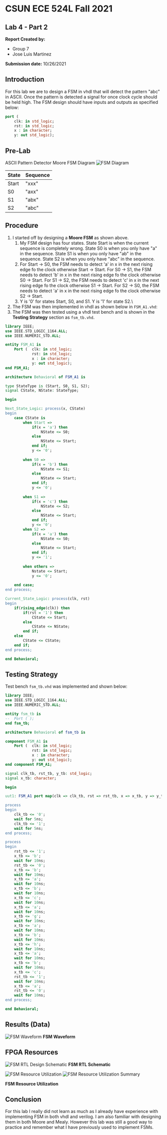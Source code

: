 # CSUN ECE 524L Fall 2021
## Lab 4 - Part 2

**Report Created by:**
- Group 7
- Jose Luis Martinez

**Submission date:** 10/26/2021

## Introduction
For this lab we are to design a FSM in vhdl that will detect the pattern "abc" in ASCII. Once the pattern is detected a signal for once clock cycle should be held high. The FSM design should have inputs and outputs as specified below:
```vhdl
port (
    clk: in std_logic;
    rst: in std_logic;
    x : in character;
    y: out std_logic);
```

## Pre-Lab
ASCII Pattern Detector Moore FSM Diagram
![FSM Diagram](./instruction/img/FSM_Diagram.png)

|State|Sequence|
|--|---|
|Start|"xxx"|
|S0|"axx"|
|S1|"abx"|
|S2|"abc"|
## Procedure
1.  I started off by designing a **Moore FSM** as shown above.
    1.  My FSM design has four states. State Start is when the current sequence is completely wrong. State S0 is when you only have "a" in the sequence. State S1 is when you only have "ab" in the sequence. State S2 is when you only have "abc" in the sequence. 
    2.  For Start -> S0, the FSM needs to detect 'a' in x in the next rising edge fo the clock otherwise Start -> Start. For S0 -> S1, the FSM needs to detect 'b' in x in the next rising edge fo the clock otherwise S0 -> Start. For S1 -> S2, the FSM needs to detect 'c' in x in the next rising edge fo the clock otherwise S1 -> Start. For S2 -> S0, the FSM needs to detect 'a' in x in the next rising edge fo the clock otherwise S2 -> Start.
    3.  Y is '0' for states Start, S0, and S1. Y is '1' for state S2.\
2. The FSM was then implemented in vhdl as shown below in `FSM_A1.vhd`:
3. The FSM was then tested using a vhdl test bench and is shown in the **Testing Strategy** section as `fsm_tb.vhd`.

```vhdl
library IEEE;
use IEEE.STD_LOGIC_1164.ALL;
use IEEE.NUMERIC_STD.ALL;

entity FSM_A1 is
    Port (  clk: in std_logic;
            rst: in std_logic;
            x : in character;
            y: out std_logic);
end FSM_A1;

architecture Behavioral of FSM_A1 is

type StateType is (Start, S0, S1, S2);
signal CState, NState: StateType;

begin

Next_State_Logic: process(x, CState)
begin
    case CState is
        when Start =>
            if(x = 'a') then
                NState <= S0;
            else
                NState <= Start;
            end if;
            y <= '0';
            
        when S0 =>
            if(x = 'b') then
                NState <= S1;
            else
                NState <= Start;
            end if;
            y <= '0';
            
        when S1 =>
            if(x = 'c') then
                NState <= S2;
            else 
                NState <= Start;
            end if;
            y <= '0';
        when S2 =>
            if(x = 'a') then
                NState <= S0;
            else 
                NState <= Start;
            end if;
            y <= '1';
            
        when others =>
            Nstate <= Start;
            y <= '0';
            
    end case;
end process;

Current_State_Logic: process(clk, rst)
begin
    if(rising_edge(clk)) then
        if(rst = '1') then
            CState <= Start;
        else
            CState <= NState;
        end if;
    else 
        CState <= CState;
    end if;
end process;

end Behavioral;
```

## Testing Strategy
Test bench `fsm_tb.vhd` was implemented and shown below:

```vhdl
library IEEE;
use IEEE.STD_LOGIC_1164.ALL;
use IEEE.NUMERIC_STD.ALL;

entity fsm_tb is
--  Port ( );
end fsm_tb;

architecture Behavioral of fsm_tb is

component FSM_A1 is
    Port (  clk: in std_logic;
            rst: in std_logic;
            x : in character;
            y: out std_logic);
end component FSM_A1;

signal clk_tb, rst_tb, y_tb: std_logic;
signal x_tb: character;

begin

uut1: FSM_A1 port map(clk => clk_tb, rst => rst_tb, x => x_tb, y => y_tb);

process
begin
    clk_tb <= '0';
    wait for 5ns;
    clk_tb <= '1';
    wait for 5ns;
end process;

process
begin
    rst_tb <= '1';
    x_tb <= 'b';
    wait for 10ns;
    rst_tb <= '0';
    x_tb <= 'b';
    wait for 10ns;
    x_tb <= 'a';
    wait for 10ns;
    x_tb <= 'b';
    wait for 10ns;
    x_tb <= 'c';
    wait for 10ns;
    x_tb <= 'a';
    wait for 10ns;
    x_tb <= 'g';
    wait for 10ns;
    x_tb <= 'a';
    wait for 10ns;
    x_tb <= 'b';
    wait for 10ns;
    x_tb <= 'h';
    wait for 10ns;
    x_tb <= 'a';
    wait for 10ns;
    x_tb <= 'b';
    wait for 10ns;
    x_tb <= 'c';
    rst_tb <= '1';
    wait for 10ns;
    x_tb <= 'a';
    rst_tb <= '0';
    wait for 10ns;
end process;

end Behavioral;
```

## Results (Data)
![FSM Waveform](./instruction/img/FSM_Waveform.png)
**FSM Waveform**

## FPGA Resources

![FSM RTL Design Schematic](./instruction/img/elaborated_design_schematic.png)
**FSM RTL Schematic**


![FSM Resource Utilization](./instruction/img/fsm_util.png)
![FSM Resource Utilization Summary](./instruction/img/fsm_util_sum.png)

**FSM Resource Utilization**

## Conclusion
For this lab I really did not learn as much as I already have experience with implementing FSM in both vhdl and verilog. I am also familiar with designing them in both Moore and Mealy. However this lab was still a good way to practice and remember what I have previously used to implement FSMs.  

